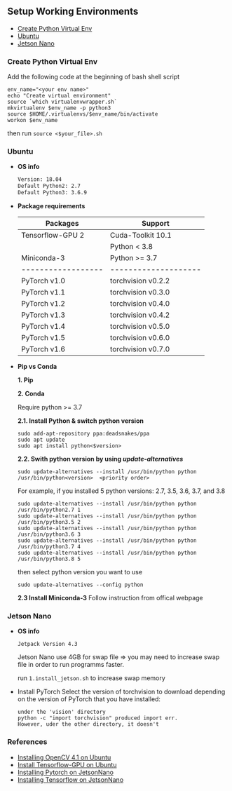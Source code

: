 ## Setup Working Environments
 * [Create Python Virtual Env](*create-python-virtual-env)
 * [Ubuntu](#ubuntu)
 * [Jetson Nano](#jetson-nano)
 

### Create Python Virtual Env
 Add the following code at the beginning of bash shell script
 ```
 env_name="<your env name>"
 echo "Create virtual environment"
 source `which virtualenvwrapper.sh`
 mkvirtualenv $env_name -p python3
 source $HOME/.virtualenvs/$env_name/bin/activate
 workon $env_name
 ```
 then run ```source <$your_file>.sh```

### Ubuntu
 * **OS info**
   ``` bash
   Version: 18.04
   Default Python2: 2.7
   Default Python3: 3.6.9
   ```
 * **Package requirements**

   | Packages         | Support            |
   |------------------|--------------------|
   | Tensorflow-GPU 2 | Cuda-Toolkit 10.1  |
   |                  | Python < 3.8       |
   | Miniconda-3      | Python >= 3.7      |
   |------------------|--------------------|
   |PyTorch v1.0      | torchvision v0.2.2 |
   |PyTorch v1.1      | torchvision v0.3.0 |
   |PyTorch v1.2      | torchvision v0.4.0 |
   |PyTorch v1.3      | torchvision v0.4.2 |
   |PyTorch v1.4      | torchvision v0.5.0 |
   |PyTorch v1.5      | torchvision v0.6.0 |
   |PyTorch v1.6      | torchvision v0.7.0 |

 * **Pip vs Conda**

   **1. Pip**

   **2. Conda**
     
     Require python >= 3.7

     **2.1. Install Python & switch python version**
      ```
      sudo add-apt-repository ppa:deadsnakes/ppa
      sudo apt update
      sudo apt install python<$version>
      ```
     **2.2. Swith python version by using <i>update-alternatives</i>**
      ```
      sudo update-alternatives --install /usr/bin/python python /usr/bin/python<version>  <priority order>
      ```

      For example, if you installed 5 python versions: 2.7, 3.5, 3.6, 3.7, and 3.8

      ```
      sudo update-alternatives --install /usr/bin/python python /usr/bin/python2.7 1
      sudo update-alternatives --install /usr/bin/python python /usr/bin/python3.5 2
      sudo update-alternatives --install /usr/bin/python python /usr/bin/python3.6 3
      sudo update-alternatives --install /usr/bin/python python /usr/bin/python3.7 4
      sudo update-alternatives --install /usr/bin/python python /usr/bin/python3.8 5
     ```
     then select python version you want to use
     ```
     sudo update-alternatives --config python
     ```

     **2.3 Install Miniconda-3**
      Follow instruction from offical webpage

### Jetson Nano
 * **OS info**
   ```
   Jetpack Version 4.3
   ```

   Jetson Nano use 4GB for swap file => you may need to increase swap file in order to run programms faster.

   run ```1.install_jetson.sh``` to increase swap memory

 * Install PyTorch
   Select the version of torchvision to download depending on the version of PyTorch that you have installed:

   ```
   under the 'vision' directory
   python -c "import torchvision" produced import err.
   However, uder the other directory, it doesn't
   ```
   

### References
 * [Installing OpenCV 4.1 on Ubuntu](https://cv-tricks.com/installation/opencv-4-1-ubuntu18-04/)
 * [Install Tensorflow-GPU on Ubuntu](https://www.tensorflow.org/install/source#tested_build_configurations)
 * [Installing Pytorch on JetsonNano](https://forums.developer.nvidia.com/t/pytorch-for-jetson-nano-version-1-6-0-now-available/72048)
 * [Installing Tensorflow on JetsonNano](https://docs.nvidia.com/deeplearning/frameworks/install-tf-jetson-platform-release-notes/tf-jetson-rel.html#tf-jetson-rel)